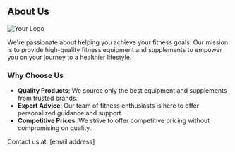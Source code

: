 <!DOCTYPE html>
<html>
<head>
    <title>About Us</title>
    <link rel="stylesheet" href="styles.css">
</head>
<body>
    <section id="about-us">
        <h2>About Us</h2>
        <img src="logo.png" alt="Your Logo">
        <p>We're passionate about helping you achieve your fitness goals. Our mission is to provide high-quality fitness equipment and supplements to empower you on your journey to a healthier lifestyle.</p>
        <h3>Why Choose Us</h3>
        <ul>
            <li><strong>Quality Products</strong>: We source only the best equipment and supplements from trusted brands.</li>
            <li><strong>Expert Advice</strong>: Our team of fitness enthusiasts is here to offer personalized guidance and support.</li>
            <li><strong>Competitive Prices</strong>: We strive to offer competitive pricing without compromising on quality.</li>
        </ul>
        <p>Contact us at: [email address]</p>
    </section>
</body>
</html>
